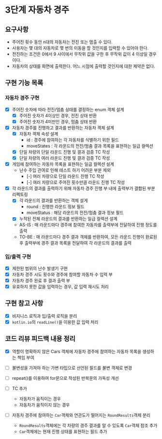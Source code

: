 3단계 자동차 경주
===

## 요구사항
* 주어진 횟수 동안 n대의 자동차는 전진 또는 멈출 수 있다.
* 사용자는 몇 대의 자동차로 몇 번의 이동을 할 것인지를 입력할 수 있어야 한다.
* 전진하는 조건은 0에서 9 사이에서 무작위 값을 구한 후 무작위 값이 4 이상일 경우이다.
* 자동차의 상태를 화면에 출력한다. 어느 시점에 출력할 것인지에 대한 제약은 없다.

## 구현 기능 목록
### 자동차 경주 구현
* [x] 주어진 숫자에 따라 전진/멈춤 상태를 결정하는 enum 객체 설계
  * [x] 주어진 숫자가 4이상인 경우, 전진 상태 반환
  * [x] 주어진 숫자가 4미만인 경우, 멈춤 상태 반환
* [x] 자동차 경주를 진행하고 결과를 반환하는 자동차 객체 설계
  * [x] 자동차 객체 속성 설계
    * id : 경주에 참여하는 각 자동차를 식별하기 위한 필드
    * moveStates : 각 라운드의 전진/멈춤 결과 목록을 표현하는 일급 컬렉션
  * [x] 단일 차량의 단일 라운드 진행 및 결과 검증 TC 작성
  * [x] 단일 차량의 여러 라운드 진행 및 결과 검증 TC 작성
* [x] 게임에 참여하는 자동차 목록을 표현하는 일급 컬렉션 설계
  * 난수 주입 관여로 인해 테스트 하기 어려운 부분 제외
    * [-] 여러 차량으로 단일 라운드 진행 TC 작성
    * [-] 여러 차량으로 주어진 횟수만큼 라운드 진행 TC 작성
* [x] 각 라운드의 결과를 출력하기 위해 자동차 경주 진행 부 내에 출력부가 결합된 부분 리펙토링
  - [x] 각 라운드의 결과를 반환하는 객체 설게
    - round : 진행한 라운드 정보 필드
    - moveStatus : 해당 라운드의 전진/멈춤 결과 정보 필드
  - [x] 누적된 전체 라운드의 결과를 반환하는 일급 컬렉션 설계
  - AS-IS : 매 라운드마다 경주에 참여한 자동차를 출력부에 전달하여 진행 정도를 출력
  - TO-BE : 매 라운드마다 경주 결과 객체를 반환하여, 모든 라운드 진행이 완료된 후 출력부에 경주 결과 목록을 전달하여 각 라운드의 결과를 출력

### 입/출력 구현
* [x] 제한된 범위의 난수 발생기 구현
* [x] 자동차 경주 시도 횟수와 경주에 참여할 자동차 수 입력 부
* [x] 자동차 경주 완료 후 결과 출력 부
* [x] 유효하지 못한 값을 입력하는 경우, 값 입력 재시도 처리

## 구현 참고 사항
* [x] 비지니스 로직과 입/출력 로직을 분리
* [x] `kotlin.io`의 `readLine()`을 이용한 값 입력 처리

## 코드 리뷰 피드백 내용 정리
* [x] 역할이 명확하지 않은 Cars 객체에 자동차 경주에 참여하는 자동차 목록을 생성하는 책임 부여
* [ ] 불변성을 가져야 하는 가변 타입으로 선언된 필드를 불변 객체로 변경 
* [ ] repeat()를 이용하여 for문으로 작성된 반복문의 가독성 개선

* [ ] TC 추가
  * 자동차가 움직이는 경우
  * 자동차가 움직이지 않는 경우
* [ ] 자동차 경주에 참여하는 `Car`객체와 연관도가 떨어지는 `RoundResults`객체 분리
  * `RoundResults`객체에는 각 차량의 경주 결과를 알 수 있도록 `Car`객체 참조 추가
  * `Car`객체에는 현재 진행 상태를 표현하는 필드 추가
